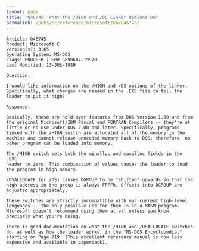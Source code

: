 ```yaml
---
layout: page
title: "Q46745: What the /HIGH and /DS Linker Options Do"
permalink: /pubs/pc/reference/microsoft/kb/Q46745/
---
```


	Article: Q46745
	Product: Microsoft C
	Version(s): 3.65
	Operating System: MS-DOS
	Flags: ENDUSER | SR# G890607-19979
	Last Modified: 13-JUL-1989
	
	Question:
	
	I would like information on the /HIGH and /DS options of the linker.
	Specifically, what changes are needed in the .EXE file to tell the
	loader to put it high?
	
	Response:
	
	Basically, these are hold-over features from DOS Version 1.00 and from
	the original Microsoft/IBM Pascal and FORTRAN Compilers -- they're of
	little or no use under DOS 2.00 and later. Specifically, programs
	linked with the /HIGH switch are allocated all of the memory in the
	machine and cannot release unneeded memory back to DOS; therefore, no
	other program can be loaded into memory.
	
	The /HIGH switch sets both the minalloc and maxalloc fields in the .EXE
	header to zero. This combination of values causes the loader to load
	the program in high memory.
	
	/DSALLOCATE (or /DS) causes DGROUP to be "shifted" upwards so that the
	high address in the group is always FFFFh. Offsets into DGROUP are
	adjusted appropriately.
	
	These switches are strictly incompatible with our current high-level
	languages -- the only possible use for them is in a MASM program.
	Microsoft doesn't recommend using them at all unless you know
	precisely what you're doing.
	
	There is good documentation on what the /HIGH and /DSALLOCATE switches
	do, as well as how the loader works, in the "MS-DOS Encyclopedia,"
	starting on Page 719. (This excellent reference manual is now less
	expensive and available in paperback).
